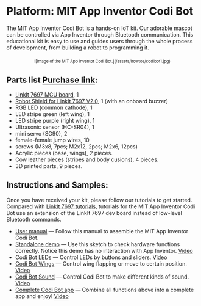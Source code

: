 # Platform: MIT App Inventor Codi Bot

The MIT App Inventor Codi Bot is a hands-on IoT kit. Our adorable mascot can be controlled via App Inventor through Bluetooth communication. This educational kit is easy to use and guides users through the whole process of development, from building a robot to programming it. 

<div style="text-align: center; font-size: 75%; margin: 16pt 0;">
![Image of the MIT App Inventor Codi Bot.](/assets/howtos/codibot1.jpg)

</div>

## Parts list <a href="https://www.robotkingdom.com.tw/product/mit-app-inventor-codi-bot/" target="_blank">Purchase link</a>:
* <a href="https://www.robotkingdom.com.tw/product/linkit-7697/" target="_blank">LinkIt 7697 MCU board</a>, 1
* <a href="https://www.robotkingdom.com.tw/product/linkit-7697%E6%A9%9F%E5%99%A8%E4%BA%BA%E6%93%B4%E5%85%85%E6%9D%BF-robot-shield-for-linkit-7697/" target="_blank">Robot Shield for LinkIt 7697 V2.0</a>, 1 (with an onboard buzzer) 
* RGB LED (common cathode), 1
* LED stripe green (left wing), 1
* LED stripe purple (right wing), 1
* Ultrasonic sensor (HC-SR04), 1
* mini servo (SG90), 2
* female-female jump wires, 10
* screws (M3x8, 7pcs; M2x12, 2pcs; M2x6, 12pcs)
* Acrylic pieces (base, wings), 2 pieces.
* Cow leather pieces (stripes and body cusions), 4 pieces.
* 3D printed parts, 9 pieces.

## Instructions and Samples:

Once you have received your kit, please follow our tutorials to get started. Compared with [LinkIt 7697 tutorials](#/linkit/linkit7697), tutorials for the MIT App Inventor Codi Bot use an extension of the LinkIt 7697 dev board instead of low-level Bluetooth commands.

<ul>
<li><a href='/assets/howtos/MIT_App_Inventor_CodiBot_UserManual.pdf' target='_blank'>User manual</a> &mdash; Follow this manual to assemble the MIT App Inventor Codi Bot.</li>
<li><a href='/assets/howtos/MIT_App_Inventor_CodiBot_Standalone_Demo.pdf' target='_blank'>Standalone demo</a> &mdash; Use this sketch to check hardware functions correctly. Notice this demo has no interaction with App Inventor. <a href="https://youtu.be/IgqIiSABziY" target="_blank">Video</a></li>
<li><a href='/assets/howtos/MIT_App_Inventor_CodiBot_LED.pdf' target='_blank'>Codi Bot LEDs</a> &mdash; Control LEDs by buttons and sliders. <a href="https://youtu.be/y5Lr_RfXgGc" target="_blank">Video</a></li>
<li><a href='/assets/howtos/MIT_App_Inventor_CodiBot_Wing.pdf' target='_blank'>Codi Bot Wings</a> &mdash; Control wing flapping or move to certain position. <a href="https://youtu.be/B5EWxtEUuuQ" target="_blank">Video</a></li>
<li><a href='/assets/howtos/MIT_App_Inventor_CodiBot_Sound.pdf' target='_blank'>Codi Bot Sound</a> &mdash; Control Codi Bot to make different kinds of sound. <a href="https://youtu.be/cWe_US-UN38" target="_blank">Video</a></li>
<li><a href='/assets/howtos/MIT_App_Inventor_CodiBot_Complete.pdf' target='_blank'>Complete Codi Bot app</a> &mdash; Combine all functions above into a complete app and enjoy! <a href="https://youtu.be/VAMcmTdwLNE" target="_blank">Video</a></li>
</ul>
